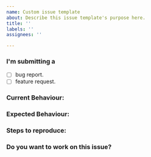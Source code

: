 ```yaml
---
name: Custom issue template
about: Describe this issue template's purpose here.
title: ''
labels: ''
assignees: ''

---
```


### I'm submitting a 
- [ ] bug report.
- [ ] feature request.

### Current Behaviour:
<!-- Describe about the bug -->

### Expected Behaviour:
<!-- Describe what will happen if bug is removed -->

### Steps to reproduce:
<!-- If you can then please provide the steps to reproduce the bug -->

### Do you want to work on this issue?
<!-- yes/no -->
